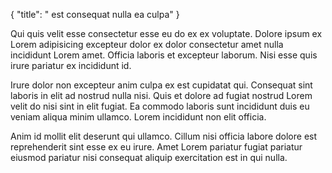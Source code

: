 {
  "title": " est consequat nulla ea culpa"
}

Qui quis velit esse consectetur esse eu do ex ex voluptate. Dolore ipsum ex Lorem adipisicing excepteur dolor ex dolor consectetur amet nulla incididunt Lorem amet. Officia laboris et excepteur laborum. Nisi esse quis irure pariatur ex incididunt id.

Irure dolor non excepteur anim culpa ex est cupidatat qui. Consequat sint laboris in elit ad nostrud nulla nisi. Quis et dolore ad fugiat nostrud Lorem velit do nisi sint in elit fugiat. Ea commodo laboris sunt incididunt duis eu veniam aliqua minim ullamco. Lorem incididunt non elit officia.

Anim id mollit elit deserunt qui ullamco. Cillum nisi officia labore dolore est reprehenderit sint esse ex eu irure. Amet Lorem pariatur fugiat pariatur eiusmod pariatur nisi consequat aliquip exercitation est in qui nulla.